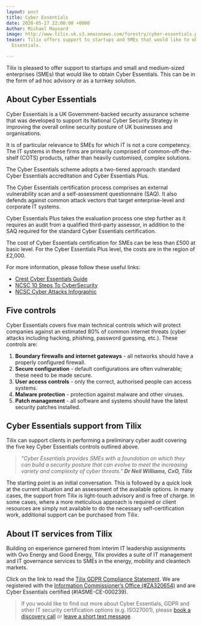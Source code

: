 ```yaml
---
layout: post
title: Cyber Essentials
date: 2020-05-27 22:00:00 +0000
Author: Michael Maynard
image: http://www.tilix.uk.s3.amazonaws.com/forestry/cyber-essentials.png
teaser: Tilix offers support to startups and SMEs that would like to obtain Cyber
  Essentials.

---
```

Tilix is pleased to offer support to startups and small and medium-sized enterprises (SMEs) that would like to obtain Cyber Essentials. This can be in the form of ad hoc advisory or as a turnkey solution.

## About Cyber Essentials

Cyber Essentials is a UK Government-backed security assurance scheme that was developed to support its National Cyber Security Strategy in improving the overall online security posture of UK businesses and organisations.

It is of particular relevance to SMEs for which IT is not a core competency. The IT systems in these firms are primarily comprised of common-off-the-shelf (COTS) products, rather than heavily customised, complex solutions.

The Cyber Essentials scheme adopts a two-tiered approach: standard Cyber Essentials accreditation and Cyber Essentials Plus.

The Cyber Essentials certification process comprises an external vulnerability scan and a self-assessment questionnaire (SAQ). It also defends against common attack vectors that target enterprise-level and corporate IT systems.

Cyber Essentials Plus takes the evaluation process one step further as it requires an audit from a qualified third-party assessor, in addition to the SAQ required for the standard Cyber Essentials certification.

The cost of Cyber Essentials certification for SMEs can be less than £500 at basic level. For the Cyber Essentials Plus level, the costs are in the region of £2,000.

For more information, please follow these useful links:

* [Crest Cyber Essentials Guide](https://www.crest-approved.org/wp-content/uploads/2014/10/Crest-Cyber-Essentials-Guide-final.pdf)
* [NCSC 10 Steps To CyberSecurity](https://www.ncsc.gov.uk/files/NCSC%2010%20Steps%20To%20Cyber%20Security%20NCSC.pdf)
* [NCSC Cyber Attacks Infographic](https://www.ncsc.gov.uk/files/NCSC%20Cyber%20Attacks.pdf)

## Five controls

Cyber Essentials covers five main technical controls which will protect companies against an estimated 80% of common internet threats (cyber attacks including hacking, phishing, password guessing, etc.). These controls are:

1. **Boundary firewalls and internet gateways** - all networks should have a properly configured firewall.
2. **Secure configuration** - default configurations are often vulnerable; these need to be made secure.
3. **User access controls** - only the correct, authorised people can access systems.
4. **Malware protection** - protection against malware and other viruses.
5. **Patch management** - all software and systems should have the latest security patches installed.

## Cyber Essentials support from Tilix

Tilix can support clients in performing a preliminary cyber audit covering the five key Cyber Essentials controls outlined above.

> _"Cyber Essentials provides SMEs with a foundation on which they can build a security posture that can evolve to meet the increasing variety and complexity of cyber threats."_ **_Dr Neil Williams, CxO, Tilix_**

The starting point is an initial conversation. This is followed by a quick look at the current situation and an assessment of the available options. In many cases, the support from Tilix is light-touch advisory and is free of charge. In some cases, where a more meticulous approach is required or client resources are simply not available to do the necessary self-certification work, additional support can be purchased from Tilix.

## About IT services from Tilix

Building on experience garnered from interim IT leadership assignments with Ovo Energy and Good Energy, Tilix provides a suite of IT management and IT governance services to SMEs in the energy, mobility and cleantech markets.

Click on the link to read the [Tilix GDPR Compliance Statement](https://www.tilix.uk/impressum/gdpr). We are registered with the [Information Commissioner’s Office (#ZA320654)](https://ico.org.uk/ESDWebPages/Entry/ZA320654) and are Cyber Essentials certified (#IASME-CE-000239).

> If you would like to find out more about Cyber Essentials, GDPR and other IT security certification options (e.g. ISO27001), please [book a discovery call](/meet/neil) or [leave a short text message](/contact).